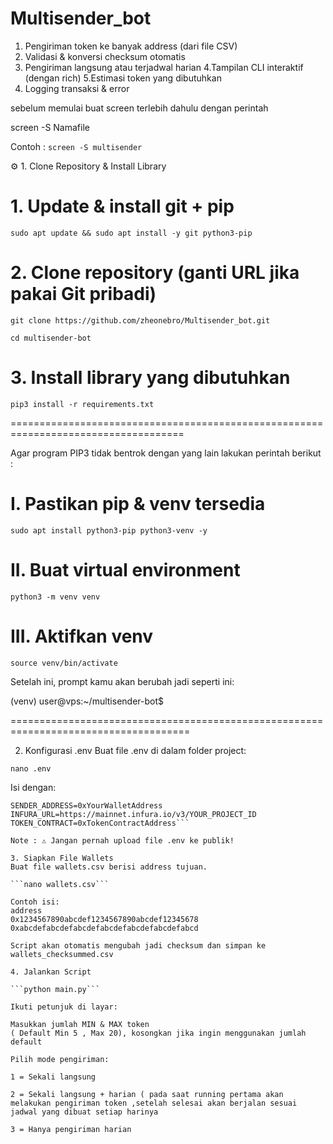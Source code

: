 # Multisender_bot

1. Pengiriman token ke banyak address (dari file CSV)
2. Validasi & konversi checksum otomatis
3. Pengiriman langsung atau terjadwal harian
4.Tampilan CLI interaktif (dengan rich)
5.Estimasi token yang dibutuhkan
6. Logging transaksi & error



sebelum memulai buat screen terlebih dahulu dengan perintah 

screen -S Namafile

Contoh :
```screen -S multisender```



⚙️ 1. Clone Repository & Install Library
# 1. Update & install git + pip
```sudo apt update && sudo apt install -y git python3-pip```

# 2. Clone repository (ganti URL jika pakai Git pribadi)
```git clone https://github.com/zheonebro/Multisender_bot.git```

```cd multisender-bot```

# 3. Install library yang dibutuhkan
```pip3 install -r requirements.txt```

====================================================================================



Agar program PIP3 tidak bentrok dengan yang lain lakukan perintah berikut :
# I. Pastikan pip & venv tersedia
```sudo apt install python3-pip python3-venv -y```

# II. Buat virtual environment
```python3 -m venv venv```

# III. Aktifkan venv
```source venv/bin/activate```

Setelah ini, prompt kamu akan berubah jadi seperti ini:

(venv) user@vps:~/multisender-bot$


=====================================================================================


2. Konfigurasi .env
Buat file .env di dalam folder project:

```nano .env```

Isi dengan:

```PRIVATE_KEY=0xyourprivatekey
SENDER_ADDRESS=0xYourWalletAddress
INFURA_URL=https://mainnet.infura.io/v3/YOUR_PROJECT_ID
TOKEN_CONTRACT=0xTokenContractAddress```

Note : ⚠️ Jangan pernah upload file .env ke publik!

3. Siapkan File Wallets
Buat file wallets.csv berisi address tujuan. 

```nano wallets.csv```

Contoh isi:
address
0x1234567890abcdef1234567890abcdef12345678
0xabcdefabcdefabcdefabcdefabcdefabcdefabcd

Script akan otomatis mengubah jadi checksum dan simpan ke wallets_checksummed.csv

4. Jalankan Script

```python main.py```

Ikuti petunjuk di layar:

Masukkan jumlah MIN & MAX token
( Default Min 5 , Max 20), kosongkan jika ingin menggunakan jumlah default

Pilih mode pengiriman:

1 = Sekali langsung

2 = Sekali langsung + harian ( pada saat running pertama akan melakukan pengiriman token ,setelah selesai akan berjalan sesuai jadwal yang dibuat setiap harinya 

3 = Hanya pengiriman harian

